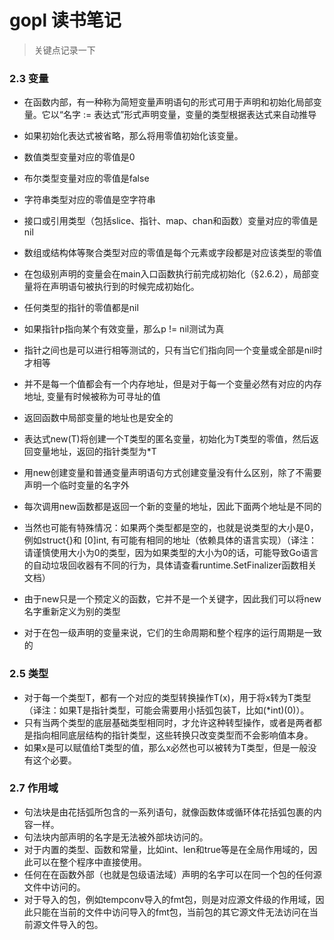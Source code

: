 # gopl 读书笔记
> 关键点记录一下

### 2.3 变量

- 在函数内部，有一种称为简短变量声明语句的形式可用于声明和初始化局部变量。它以“名字 := 表达式”形式声明变量，变量的类型根据表达式来自动推导
- 如果初始化表达式被省略，那么将用零值初始化该变量。
- 数值类型变量对应的零值是0
- 布尔类型变量对应的零值是false
- 字符串类型对应的零值是空字符串
- 接口或引用类型（包括slice、指针、map、chan和函数）变量对应的零值是nil
- 数组或结构体等聚合类型对应的零值是每个元素或字段都是对应该类型的零值
- 在包级别声明的变量会在main入口函数执行前完成初始化（§2.6.2），局部变量将在声明语句被执行到的时候完成初始化。
- 任何类型的指针的零值都是nil

- 如果指针p指向某个有效变量，那么p != nil测试为真
- 指针之间也是可以进行相等测试的，只有当它们指向同一个变量或全部是nil时才相等
- 并不是每一个值都会有一个内存地址，但是对于每一个变量必然有对应的内存地址, 变量有时候被称为可寻址的值
- 返回函数中局部变量的地址也是安全的

- 表达式new(T)将创建一个T类型的匿名变量，初始化为T类型的零值，然后返回变量地址，返回的指针类型为*T
- 用new创建变量和普通变量声明语句方式创建变量没有什么区别，除了不需要声明一个临时变量的名字外
- 每次调用new函数都是返回一个新的变量的地址，因此下面两个地址是不同的
- 当然也可能有特殊情况：如果两个类型都是空的，也就是说类型的大小是0，例如struct{}和 [0]int, 有可能有相同的地址（依赖具体的语言实现）（译注：请谨慎使用大小为0的类型，因为如果类型的大小为0的话，可能导致Go语言的自动垃圾回收器有不同的行为，具体请查看runtime.SetFinalizer函数相关文档）
- 由于new只是一个预定义的函数，它并不是一个关键字，因此我们可以将new名字重新定义为别的类型

- 对于在包一级声明的变量来说，它们的生命周期和整个程序的运行周期是一致的


### 2.5 类型

- 对于每一个类型T，都有一个对应的类型转换操作T(x)，用于将x转为T类型（译注：如果T是指针类型，可能会需要用小括弧包装T，比如(*int)(0)）。
- 只有当两个类型的底层基础类型相同时，才允许这种转型操作，或者是两者都是指向相同底层结构的指针类型，这些转换只改变类型而不会影响值本身。
- 如果x是可以赋值给T类型的值，那么x必然也可以被转为T类型，但是一般没有这个必要。


### 2.7 作用域
- 句法块是由花括弧所包含的一系列语句，就像函数体或循环体花括弧包裹的内容一样。
- 句法块内部声明的名字是无法被外部块访问的。
- 对于内置的类型、函数和常量，比如int、len和true等是在全局作用域的，因此可以在整个程序中直接使用。
- 任何在在函数外部（也就是包级语法域）声明的名字可以在同一个包的任何源文件中访问的。
- 对于导入的包，例如tempconv导入的fmt包，则是对应源文件级的作用域，因此只能在当前的文件中访问导入的fmt包，当前包的其它源文件无法访问在当前源文件导入的包。